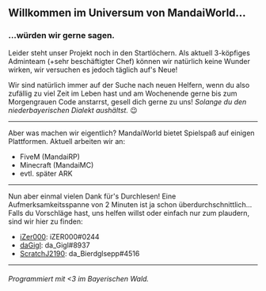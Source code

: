 ## Willkommen im Universum von MandaiWorld...
### ...würden wir gerne sagen.

Leider steht unser Projekt noch in den Startlöchern.
Als aktuell 3-köpfiges Adminteam (+sehr beschäftigter Chef) können wir natürlich keine Wunder wirken, wir versuchen es jedoch täglich auf's Neue!

Wir sind natürlich immer auf der Suche nach neuen Helfern, wenn du also zufällig zu viel Zeit im Leben hast und am Wochenende gerne bis zum Morgengrauen Code anstarrst, gesell dich gerne zu uns!
_Solange du den niederbayerischen Dialekt aushältst._ 😉

---
Aber was machen wir eigentlich?
MandaiWorld bietet Spielspaß auf einigen Plattformen. Aktuell arbeiten wir an:
* FiveM (MandaiRP)
* Minecraft (MandaiMC)
* evtl. später ARK
---

Nun aber einmal vielen Dank für's Durchlesen! Eine Aufmerksamkeitsspanne von 2 Minuten ist ja schon überdurchschnittlich...
Falls du Vorschläge hast, uns helfen willst oder einfach nur zum plaudern, sind wir hier zu finden:
* [iZer000](https://github.com/orgs/MandaiWorld/people/iZer000): iZER000#0244
* [daGigl](https://github.com/orgs/MandaiWorld/people/daGigl): da_Gigl#8937
* [ScratchJ2190](https://github.com/orgs/MandaiWorld/people/ScratchJ2190): da_Bierdglsepp#4516

---

###### Programmiert mit <3 im Bayerischen Wald.

